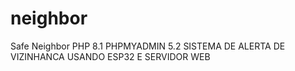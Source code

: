 # neighbor
Safe Neighbor
PHP 8.1
PHPMYADMIN 5.2
SISTEMA DE ALERTA DE VIZINHANCA USANDO ESP32 E SERVIDOR WEB
